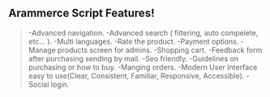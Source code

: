 ## Arammerce Script Features!

> -Advanced navigation.
> -Advanced search ( filtering, auto compelete, etc... ).
> -Multi languages.
> -Rate the product.
> -Payment options.
> -Manage products screen for admins.
> -Shopping cart.
> -Feedback form after purchasing sending by mail.
> -Seo friendly.
> -Guidelines on purchasing or how to buy.
> -Manging orders.
> -Modern User Interface easy to use(Clear, Consistent, Familiar, Responsive, Accessible).
> -Social login.
